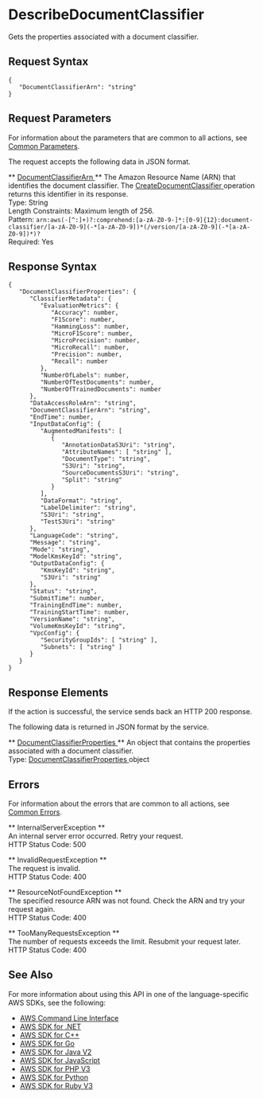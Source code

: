 # DescribeDocumentClassifier<a name="API_DescribeDocumentClassifier"></a>

Gets the properties associated with a document classifier\.

## Request Syntax<a name="API_DescribeDocumentClassifier_RequestSyntax"></a>

```
{
   "DocumentClassifierArn": "string"
}
```

## Request Parameters<a name="API_DescribeDocumentClassifier_RequestParameters"></a>

For information about the parameters that are common to all actions, see [Common Parameters](CommonParameters.md)\.

The request accepts the following data in JSON format\.

 ** [ DocumentClassifierArn ](#API_DescribeDocumentClassifier_RequestSyntax) **   <a name="comprehend-DescribeDocumentClassifier-request-DocumentClassifierArn"></a>
The Amazon Resource Name \(ARN\) that identifies the document classifier\. The [ CreateDocumentClassifier ](API_CreateDocumentClassifier.md) operation returns this identifier in its response\.  
Type: String  
Length Constraints: Maximum length of 256\.  
Pattern: `arn:aws(-[^:]+)?:comprehend:[a-zA-Z0-9-]*:[0-9]{12}:document-classifier/[a-zA-Z0-9](-*[a-zA-Z0-9])*(/version/[a-zA-Z0-9](-*[a-zA-Z0-9])*)?`   
Required: Yes

## Response Syntax<a name="API_DescribeDocumentClassifier_ResponseSyntax"></a>

```
{
   "DocumentClassifierProperties": { 
      "ClassifierMetadata": { 
         "EvaluationMetrics": { 
            "Accuracy": number,
            "F1Score": number,
            "HammingLoss": number,
            "MicroF1Score": number,
            "MicroPrecision": number,
            "MicroRecall": number,
            "Precision": number,
            "Recall": number
         },
         "NumberOfLabels": number,
         "NumberOfTestDocuments": number,
         "NumberOfTrainedDocuments": number
      },
      "DataAccessRoleArn": "string",
      "DocumentClassifierArn": "string",
      "EndTime": number,
      "InputDataConfig": { 
         "AugmentedManifests": [ 
            { 
               "AnnotationDataS3Uri": "string",
               "AttributeNames": [ "string" ],
               "DocumentType": "string",
               "S3Uri": "string",
               "SourceDocumentsS3Uri": "string",
               "Split": "string"
            }
         ],
         "DataFormat": "string",
         "LabelDelimiter": "string",
         "S3Uri": "string",
         "TestS3Uri": "string"
      },
      "LanguageCode": "string",
      "Message": "string",
      "Mode": "string",
      "ModelKmsKeyId": "string",
      "OutputDataConfig": { 
         "KmsKeyId": "string",
         "S3Uri": "string"
      },
      "Status": "string",
      "SubmitTime": number,
      "TrainingEndTime": number,
      "TrainingStartTime": number,
      "VersionName": "string",
      "VolumeKmsKeyId": "string",
      "VpcConfig": { 
         "SecurityGroupIds": [ "string" ],
         "Subnets": [ "string" ]
      }
   }
}
```

## Response Elements<a name="API_DescribeDocumentClassifier_ResponseElements"></a>

If the action is successful, the service sends back an HTTP 200 response\.

The following data is returned in JSON format by the service\.

 ** [ DocumentClassifierProperties ](#API_DescribeDocumentClassifier_ResponseSyntax) **   <a name="comprehend-DescribeDocumentClassifier-response-DocumentClassifierProperties"></a>
An object that contains the properties associated with a document classifier\.  
Type: [ DocumentClassifierProperties ](API_DocumentClassifierProperties.md) object

## Errors<a name="API_DescribeDocumentClassifier_Errors"></a>

For information about the errors that are common to all actions, see [Common Errors](CommonErrors.md)\.

 ** InternalServerException **   
An internal server error occurred\. Retry your request\.  
HTTP Status Code: 500

 ** InvalidRequestException **   
The request is invalid\.  
HTTP Status Code: 400

 ** ResourceNotFoundException **   
The specified resource ARN was not found\. Check the ARN and try your request again\.  
HTTP Status Code: 400

 ** TooManyRequestsException **   
The number of requests exceeds the limit\. Resubmit your request later\.  
HTTP Status Code: 400

## See Also<a name="API_DescribeDocumentClassifier_SeeAlso"></a>

For more information about using this API in one of the language\-specific AWS SDKs, see the following:
+  [ AWS Command Line Interface](https://docs.aws.amazon.com/goto/aws-cli/comprehend-2017-11-27/DescribeDocumentClassifier) 
+  [ AWS SDK for \.NET](https://docs.aws.amazon.com/goto/DotNetSDKV3/comprehend-2017-11-27/DescribeDocumentClassifier) 
+  [ AWS SDK for C\+\+](https://docs.aws.amazon.com/goto/SdkForCpp/comprehend-2017-11-27/DescribeDocumentClassifier) 
+  [ AWS SDK for Go](https://docs.aws.amazon.com/goto/SdkForGoV1/comprehend-2017-11-27/DescribeDocumentClassifier) 
+  [ AWS SDK for Java V2](https://docs.aws.amazon.com/goto/SdkForJavaV2/comprehend-2017-11-27/DescribeDocumentClassifier) 
+  [ AWS SDK for JavaScript](https://docs.aws.amazon.com/goto/AWSJavaScriptSDK/comprehend-2017-11-27/DescribeDocumentClassifier) 
+  [ AWS SDK for PHP V3](https://docs.aws.amazon.com/goto/SdkForPHPV3/comprehend-2017-11-27/DescribeDocumentClassifier) 
+  [ AWS SDK for Python](https://docs.aws.amazon.com/goto/boto3/comprehend-2017-11-27/DescribeDocumentClassifier) 
+  [ AWS SDK for Ruby V3](https://docs.aws.amazon.com/goto/SdkForRubyV3/comprehend-2017-11-27/DescribeDocumentClassifier) 